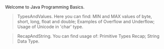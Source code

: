 Welcome to Java Programming Basics.

> TypesAndValues. Here you can find:
	MIN and MAX values of byte, short, long, float and double;
	Examples of Overflow and Underflow;
	Usage of Unicode in 'char' type.

> RecapAndString. You can find usage of:
	Primitive Types Recap;
	String Data Type.
